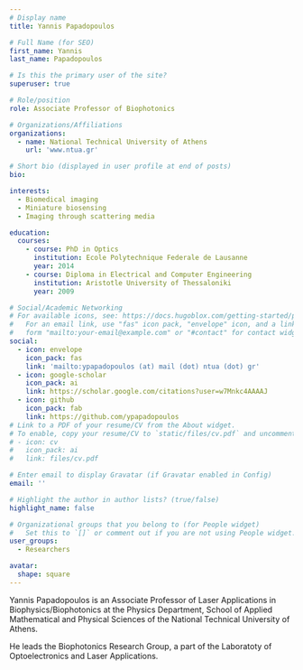 ```yaml
---
# Display name
title: Yannis Papadopoulos

# Full Name (for SEO)
first_name: Yannis
last_name: Papadopoulos

# Is this the primary user of the site?
superuser: true

# Role/position
role: Associate Professor of Biophotonics

# Organizations/Affiliations
organizations:
  - name: National Technical University of Athens
    url: 'www.ntua.gr'

# Short bio (displayed in user profile at end of posts)
bio: 

interests:
  - Biomedical imaging
  - Miniature biosensing
  - Imaging through scattering media

education:
  courses:
    - course: PhD in Optics
      institution: Ecole Polytechnique Federale de Lausanne
      year: 2014
    - course: Diploma in Electrical and Computer Engineering
      institution: Aristotle University of Thessaloniki
      year: 2009

# Social/Academic Networking
# For available icons, see: https://docs.hugoblox.com/getting-started/page-builder/#icons
#   For an email link, use "fas" icon pack, "envelope" icon, and a link in the
#   form "mailto:your-email@example.com" or "#contact" for contact widget.
social:
  - icon: envelope
    icon_pack: fas
    link: 'mailto:ypapadopoulos (at) mail (dot) ntua (dot) gr'
  - icon: google-scholar
    icon_pack: ai
    link: https://scholar.google.com/citations?user=w7Mnkc4AAAAJ
  - icon: github
    icon_pack: fab
    link: https://github.com/ypapadopoulos
# Link to a PDF of your resume/CV from the About widget.
# To enable, copy your resume/CV to `static/files/cv.pdf` and uncomment the lines below.
# - icon: cv
#   icon_pack: ai
#   link: files/cv.pdf

# Enter email to display Gravatar (if Gravatar enabled in Config)
email: ''

# Highlight the author in author lists? (true/false)
highlight_name: false

# Organizational groups that you belong to (for People widget)
#   Set this to `[]` or comment out if you are not using People widget.
user_groups:
  - Researchers

avatar:
  shape: square
---
```


Yannis Papadopoulos is an Associate Professor of Laser Applications in Biophysics/Biophotonics at the Physics Department, School of Applied Mathematical and Physical Sciences of the National Technical University of Athens. 

He leads the Biophotonics Research Group, a part of the Laboratoty of Optoelectronics and Laser Applications.